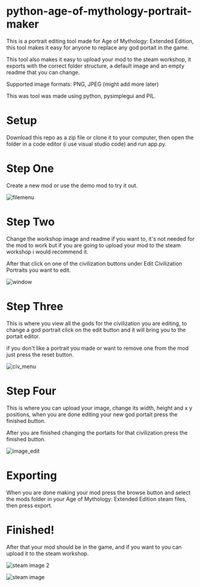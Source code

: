 # python-age-of-mythology-portrait-maker
This is a portrait editing tool made for Age of Mythology: Extended Edition, this tool makes it easy for anyone to replace any god portait in the game.

This tool also makes it easy to upload your mod to the steam workshop, it exports with the correct folder structure, a default image and an empty readme that you can change.

Supported image formats: PNG, JPEG (might add more later)

This was tool was made using python, pysimplegui and PIL.


# Setup
Download this repo as a zip file or clone it to your computer, then open the folder in a code editor (i use visual studio code) and run app.py.

# Step One
Create a new mod or use the demo mod to try it out.


![filemenu](https://user-images.githubusercontent.com/17935336/183202654-e0f65c02-3b45-4212-a5e1-789c3b217386.PNG)

# Step Two
Change the workshop image and readme if you want to, it's not needed for the mod to work but if you are going to upload your mod to the steam workshop i would recommend it.

After that click on one of the civilization buttons under Edit Civilization Portraits you want to edit.


![window](https://user-images.githubusercontent.com/17935336/185473355-a0365d28-f237-4287-913c-3da843ce4c58.PNG)

# Step Three
This is where you view all the gods for the civilization you are editing, to change a god portrait click on the edit button and it will bring you to the portait editor.

if you don't like a portrait you made or want to remove one from the mod just press the reset button.


![civ_menu](https://user-images.githubusercontent.com/17935336/183202998-afd65960-fe18-48e0-b352-78bebcbedec0.png)

# Step Four
This is where you can upload your image, change its width, height and x y positions, when you are done editing your new god portait press the finished button.

After you are finished changing the portaits for that civilization press the finished button.


![image_edit](https://user-images.githubusercontent.com/17935336/183203075-2ba4be7a-f728-42fb-ad91-7cdc32aca605.png)


# Exporting
When you are done making your mod press the browse button and select the mods folder in your Age of Mythology: Extended Edition steam files, then press export.

# Finished!
After that your mod should be in the game, and if you want to you can upload it to the steam workshop.


![steam image 2](https://user-images.githubusercontent.com/17935336/185474101-acaa81fb-eb8c-4bdf-bde8-aeddd554ea59.PNG)

![steam image](https://user-images.githubusercontent.com/17935336/185474110-18f3af9c-4854-424c-a106-17acccc26322.PNG)
